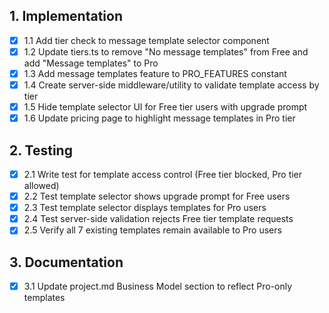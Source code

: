 ## 1. Implementation

- [x] 1.1 Add tier check to message template selector component
- [x] 1.2 Update tiers.ts to remove "No message templates" from Free and add "Message templates" to Pro
- [x] 1.3 Add message templates feature to PRO_FEATURES constant
- [x] 1.4 Create server-side middleware/utility to validate template access by tier
- [x] 1.5 Hide template selector UI for Free tier users with upgrade prompt
- [x] 1.6 Update pricing page to highlight message templates in Pro tier

## 2. Testing

- [x] 2.1 Write test for template access control (Free tier blocked, Pro tier allowed)
- [x] 2.2 Test template selector shows upgrade prompt for Free users
- [x] 2.3 Test template selector displays templates for Pro users
- [x] 2.4 Test server-side validation rejects Free tier template requests
- [x] 2.5 Verify all 7 existing templates remain available to Pro users

## 3. Documentation

- [x] 3.1 Update project.md Business Model section to reflect Pro-only templates
